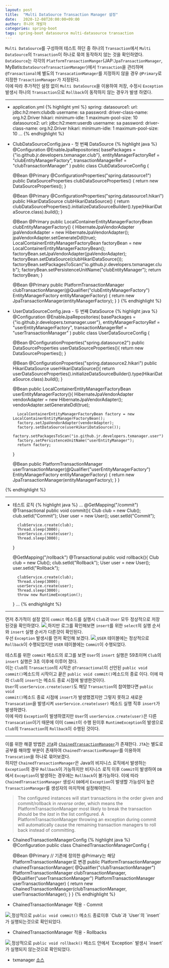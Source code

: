 ```yaml
---
layout: post
title:  "Multi DataSource Transaction Manager 설정"
date:   2020-12-08T20:00:00+09:00
author: 주니어 개발자
categories: spring-boot
tags: spring-boot datasource multi-datasource transaction
---
```


`Multi DataSource`를 구성하여 테스트 하던 중 하나의 `Transaction`에서 `Multi DataSource`의 `Transaction`이 하나로 묶여 동작하지 않는 것을 확인하였다.<br>
`DataSource`는 각각의 `PlatformTransactionManger`(JAP:`JpaTransactionManager`, MyBatis:`DataSourceTransactionManager`)에서 `Transaction`을 관리하며 <code class="inline">@Transactional</code>에 별도의 `TransacationManager`를 지정하지 않을 경우 <code class="inline">@Primary</code>로 지정한 `TrasactionManager`가 지정된다.<br>
이에 따라 추가적인 설정 없이 `Multi DataSource`을 이용하여 저장, 수정시 `Exception` 발생시 하나의 `Transaction`으로 `Rollback`이 동작하지 않는 경우가 발생 하였다.

--------------------------

- application.yml
{% highlight yml %}
spring:
  datasource1:
    url: jdbc:h2:mem:clubdb
    username: sa
    password:
    driver-class-name: org.h2.Driver
    hikari:
      minimum-idle: 1
      maximum-pool-size: 10
  datasource2:
    url: jdbc:h2:mem:userdb
    username: sa
    password:
    driver-class-name: org.h2.Driver
    hikari:
      minimum-idle: 1
      maximum-pool-size: 10
...
{% endhighlight %}

- ClubDataSourceConfig.java - 첫 번째 DataSource
{% highlight java %}
@Configuration
@EnableJpaRepositories(
        basePackages = {"io.github.jr.developers.txmanager.club"},
        entityManagerFactoryRef = "clubEntityManagerFactory",
        transactionManagerRef = "clubTransactionManager"
)
    public class ClubDataSourceConfig {

    @Bean
    @Primary
    @ConfigurationProperties("spring.datasource1")
    public DataSourceProperties clubDataSourceProperties() {
        return new DataSourceProperties();
    }

    @Bean
    @Primary
    @ConfigurationProperties("spring.datasource1.hikari")
    public HikariDataSource clubHikariDataSource() {
        return clubDataSourceProperties().initializeDataSourceBuilder().type(HikariDataSource.class).build();
    }

    @Bean
    @Primary
    public LocalContainerEntityManagerFactoryBean clubEntityManagerFactory() {
        HibernateJpaVendorAdapter jpaVendorAdapter = new HibernateJpaVendorAdapter();
        jpaVendorAdapter.setGenerateDdl(true);
        LocalContainerEntityManagerFactoryBean factoryBean = new LocalContainerEntityManagerFactoryBean();
        factoryBean.setJpaVendorAdapter(jpaVendorAdapter);
        factoryBean.setDataSource(clubHikariDataSource());
        factoryBean.setPackagesToScan("io.github.jr.developers.txmanager.club");
        factoryBean.setPersistenceUnitName("clubEntityManager");
        return factoryBean;
    }

    @Bean
    @Primary
    public PlatformTransactionManager clubTransactionManager(@Qualifier("clubEntityManagerFactory") EntityManagerFactory entityManagerFactory) {
        return new JpaTransactionManager(entityManagerFactory);
    }
}
{% endhighlight %}

- UserDataSourceConfig.java - 두 번째 DataSource
{% highlight java %}
@Configuration
@EnableJpaRepositories(
        basePackages = {"io.github.jr.developers.txmanager.user"},
        entityManagerFactoryRef = "userEntityManagerFactory",
        transactionManagerRef = "userTransactionManager"
)
public class UserDataSourceConfig {

    @Bean
    @ConfigurationProperties("spring.datasource2")
    public DataSourceProperties userDataSourceProperties(){
        return new DataSourceProperties();
    }

    @Bean
    @ConfigurationProperties("spring.datasource2.hikari")
    public HikariDataSource userHikariDataSource(){
        return userDataSourceProperties().initializeDataSourceBuilder().type(HikariDataSource.class).build();
    }

    @Bean
    public LocalContainerEntityManagerFactoryBean userEntityManagerFactory(){
        HibernateJpaVendorAdapter vendorAdapter =  new HibernateJpaVendorAdapter();
        vendorAdapter.setGenerateDdl(true);

        LocalContainerEntityManagerFactoryBean factory = new LocalContainerEntityManagerFactoryBean();
        factory.setJpaVendorAdapter(vendorAdapter);
        factory.setDataSource(userHikariDataSource());
        factory.setPackagesToScan("io.github.jr.developers.txmanager.user");
        factory.setPersistenceUnitName("userEntityManager");
        return factory;
    }

    @Bean
    public PlatformTransactionManager userTransactionManager(@Qualifier("userEntityManagerFactory") EntityManagerFactory entityManagerFactory) {
        return new JpaTransactionManager(entityManagerFactory);
    }
}

{% endhighlight %}

--------------------

- 테스트 로직 
{% highlight java %}
    ...
    @GetMapping("/commit")
    @Transactional
    public void commit(){
        Club club = new Club();
        club.setId("Commit");
        User user = new User();
        user.setId("Commit");

        clubService.create(club);
        Thread.sleep(3000);
        userService.create(user);
        Thread.sleep(3000);
    }

    @GetMapping("/rollback")
    @Transactional
    public void rollback(){
        Club club = new Club();
        club.setId("Rollback");
        User user = new User();
        user.setId("Rollback");

        clubService.create(club);
        Thread.sleep(3000);
        userService.create(user);
        Thread.sleep(3000);
        throw new RuntimeException();
    }
    ...
{% endhighlight %}

---------------------------

먼저 추가적이 설정 없이 `commit` 메소드를 실행시 `Club`과 `User` 모두 정상적으로 저장된것을 확인하였다.
<a href="https://raw.githubusercontent.com/Jr-Developers/Jr-Developers.github.io/master/assets/post/spring-boot/6/1.JPG" data-lightbox="1" data-title="1">
  <img src="https://raw.githubusercontent.com/Jr-Developers/Jr-Developers.github.io/master/assets/post/spring-boot/6/1.JPG">
</a>
하지만 로그를 확인해보면 `insert`를 위한 `select`의 실행 순서와 `insert` 실행 순서가 다른것이 확인된다.<br>
우선 `Exception` 발생시를 먼저 확인해 보겠다.
<a href="https://raw.githubusercontent.com/Jr-Developers/Jr-Developers.github.io/master/assets/post/spring-boot/6/2.JPG" data-lightbox="1" data-title="1">
  <img src="https://raw.githubusercontent.com/Jr-Developers/Jr-Developers.github.io/master/assets/post/spring-boot/6/2.JPG">
</a>
`USER` 테이블에는 정상적으로 `Rollback`이 수행되었지만 `USER` 테이블에는 `Commit`이 수행되었다.

테스트를 위한 `commit` 메소드의 로그를 보면 `User`의 `insert` 실행은 59초이며 `Club`의 `insert` 실행은 3초 이후에 이루어 졌다.<br>
 이는 `Club`의 `Transaction`의 시작은 <code class="inline">@Transactional</code>이 선언된 <code class="inline">public void commit()</code>메소드의 시작이고 끝은 <code class="inline">public void commit()</code>메소드의 종료 이다. 이에 따라 `Club`의 `insert`는 메소드 종료 시점에 발생한것이다.<br>
 `User`의 <code class="inline">userService.create(user)</code>도 해당 `Transaction`의 참여했다면 <code class="inline">public void commit()</code>메소드 종료 시점에 `insert`가 발생했겠지만 그렇지 못하고 새로운 `Transacation`을 발생시켜 <code class="inline">userService.create(user)</code> 메소드 실행 직후 `insert`가 발생하였다.<br>
 이에 따라 `Exception`이 발생하였지만 `User`의 <code class="inline">userService.create(user)</code>은 다른 `Transacation`이기 때문에 이미 `Commit`이 수행 된이후 `RuntimeException`의 발생으로 `Club`의 `Transaction`의 `Rollback`이 수행된 것이다.
 
 -----------------------------------

이를 위한 해결 방법은 [`JTA`](https://docs.spring.io/spring-boot/docs/current/reference/html/spring-boot-features.html#boot-features-jta)와 [`ChainedTransactionManager`](https://github.com/spring-projects/spring-data-commons/blob/master/src/main/java/org/springframework/data/transaction/ChainedTransactionManager.java)가 존재한다. `JTA`는 별도로 공부를 해야할 부분이 존재하여 `ChainedTransactionManager`를 이용하여 `Transcation`을 하나로 묶어보겠다.<br>
하지만 `ChainedTransactionManager`은 Java의 비지니스 로직에서 발생하는 `Exception`의 경우 `Rollback`이 가능하지만 비지니스 로직 이후 `Commit`이 발생하여 `DB`에서 `Exception`이 발생하는 경우에는 `Rollback`이 불가능하다. 이에 따라 `ChainedTransactionManager` 생성시 `DB`에서 `Exception`이 발생할 가능성이 높은 `TransactionManager`를 생성자의 마지막에 설정해야한다.
>  The configured instances will start transactions in the order given and commit/rollback in <em>reverse</em> order, which means the  PlatformTransactionManager most likely to break the transaction should be the <em>last</em> in the list configured. A PlatformTransactionManager throwing an exception during commit will automatically cause the remaining transaction managers to roll back instead of committing.

- ChainedTransactionManagerConfig
{% highlight java %}
@Configuration
public class ChainedTransactionManagerConfig {

    @Bean
    @Primary // 기존에 정의한 @Primary는 해당 PlatformTransactionManager로 변경
    public PlatformTransactionManager chainedTransactionManager(
            @Qualifier("clubTransactionManager") PlatformTransactionManager clubTransactionManager,
            @Qualifier("userTransactionManager") PlatformTransactionManager userTransactionManager) {
        return new ChainedTransactionManager(clubTransactionManager, userTransactionManager);
    }
}
{% endhighlight %}

- ChainedTransactionManager 적용 - Commit
<a href="https://raw.githubusercontent.com/Jr-Developers/Jr-Developers.github.io/master/assets/post/spring-boot/6/3.JPG" data-lightbox="1" data-title="1">
  <img src="https://raw.githubusercontent.com/Jr-Developers/Jr-Developers.github.io/master/assets/post/spring-boot/6/3.JPG">
</a>
정상적으로 <code class="inline">public void commit()</code> 메소드 종료이후 `Club`과 `User`의 `insert`가 실행되는것으로 확인되었다.

- ChainedTransactionManager 적용 - Rollbacks
<a href="https://raw.githubusercontent.com/Jr-Developers/Jr-Developers.github.io/master/assets/post/spring-boot/6/4.JPG" data-lightbox="1" data-title="1">
  <img src="https://raw.githubusercontent.com/Jr-Developers/Jr-Developers.github.io/master/assets/post/spring-boot/6/4.JPG">
</a>
정상적으로 <code class="inline">public void rollback()</code> 메소드 안에서 `Exception` 발생시 `insert`가 실행되지 않는것으로 확인되었다.

- txmanager [소스](https://github.com/Jr-Developers/txmanager)
